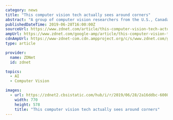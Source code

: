 ```yaml
---
category: news
title: "This computer vision tech actually sees around corners"
abstract: "A group of computer vision researchers from the U.S., Canada, and Europe have developed a technique to see around corners. It's the first time researchers have been able to capture shapes of curved objects using non-line-of-sight (NLOS) imaging techniques."
publishedDateTime: 2019-06-28T16:00:00Z
sourceUrl: https://www.zdnet.com/article/this-computer-vision-tech-actually-sees-around-corners/
ampUrl: https://www.zdnet.com/google-amp/article/this-computer-vision-tech-actually-sees-around-corners/
cdnAmpUrl: https://www-zdnet-com.cdn.ampproject.org/c/s/www.zdnet.com/google-amp/article/this-computer-vision-tech-actually-sees-around-corners/
type: article

provider:
  name: ZDNet
  id: zdnet

topics:
  - AI
  - Computer Vision

images:
  - url: https://zdnet2.cbsistatic.com/hub/i/r/2019/06/28/2a16ddbc-6008-46c7-b229-1c54ce18b328/thumbnail/770x578/95d503c348842bf49fee1f74ba4fa511/corners-sight.jpg
    width: 770
    height: 578
    title: "This computer vision tech actually sees around corners"
---
```

